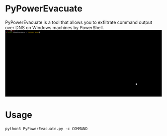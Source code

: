 # PyPowerEvacuate
PyPowerEvacuate is a tool that allows you to exfiltrate command output over DNS on Windows machines by PowerShell.
![](https://raw.githubusercontent.com/0xAbdullah/PyPowerEvacuate/main/Screenshot.gif)

# Usage
```
python3 PyPowerEvacuate.py -c COMMAND
```
